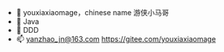 - 👋 youxiaxiaomage，chinese name 游侠小马哥
- 👀 Java
- 🌱 DDD
- 📫 yanzhao_jn@163.com  https://gitee.com/youxiaxiaomage

<!---
youxiaxiaomage/youxiaxiaomage is a ✨ special ✨ repository because its `README.md` (this file) appears on your GitHub profile.
You can click the Preview link to take a look at your changes.
--->
